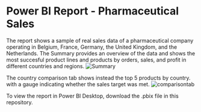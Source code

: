 # Power BI Report - Pharmaceutical Sales

The report shows a sample of real sales data of a pharmaceutical company operating in Belgium, France, Germany, the United Kingdom, and the Netherlands.
The Summary provides an overview of the data and shows the most succesful product lines and products by orders, sales, and profit in different countries and regions.
![Summary](https://user-images.githubusercontent.com/120795430/229343320-75f19d60-14b4-4f42-b7a4-227367ac68fa.png)

The country comparison tab shows instead the top 5 products by country. with a gauge indicating whether the sales target was met.
![comparisontab](https://user-images.githubusercontent.com/120795430/229343329-aff0df56-5c4f-4ff0-a047-506b7a2dfe1d.png)

To view the report in Power BI Desktop, download the .pbix file in this repository.
